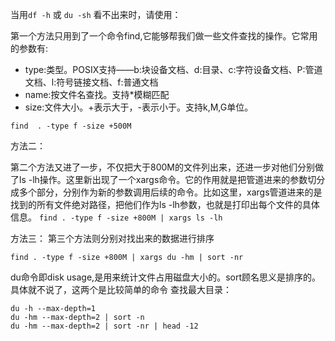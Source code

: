 当用`df -h` 或 `du -sh` 看不出来时，请使用：

第一个方法只用到了一个命令find,它能够帮我们做一些文件查找的操作。它常用的参数有: 
- type:类型。POSIX支持——b:块设备文档、d:目录、c:字符设备文档、P:管道文档、l:符号链接文档、f:普通文档 
- name:按文件名查找。支持*模糊匹配 
- size:文件大小。+表示大于，-表示小于。支持k,M,G单位。


`find  . -type f -size +500M`

方法二：

第二个方法又进了一步，不仅把大于800M的文件列出来，还进一步对他们分别做了ls -lh操作。这里新出现了一个xargs命令。它的作用就是把管道进来的参数切分成多个部分，分别作为新的参数调用后续的命令。比如这里，xargs管道进来的是找到的所有文件绝对路径，把他们作为ls -lh参数，也就是打印出每个文件的具体信息。
`find . -type f -size +800M | xargs ls -lh`

方法三：
第三个方法则分别对找出来的数据进行排序

`find . -type f -size +800M | xargs du -hm | sort -nr`



du命令即disk usage,是用来统计文件占用磁盘大小的。sort顾名思义是排序的。具体就不说了，这两个是比较简单的命令
查找最大目录：

```shell
du -h --max-depth=1
du -hm --max-depth=2 | sort -n
du -hm --max-depth=2 | sort -nr | head -12
```

